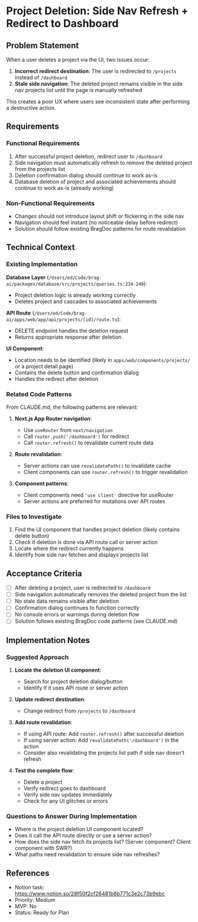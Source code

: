 # Project Deletion: Side Nav Refresh + Redirect to Dashboard

## Problem Statement

When a user deletes a project via the UI, two issues occur:

1. **Incorrect redirect destination**: The user is redirected to `/projects` instead of `/dashboard`
2. **Stale side navigation**: The deleted project remains visible in the side nav projects list until the page is manually refreshed

This creates a poor UX where users see inconsistent state after performing a destructive action.

## Requirements

### Functional Requirements

1. After successful project deletion, redirect user to `/dashboard`
2. Side navigation must automatically refresh to remove the deleted project from the projects list
3. Deletion confirmation dialog should continue to work as-is
4. Database deletion of project and associated achievements should continue to work as-is (already working)

### Non-Functional Requirements

- Changes should not introduce layout shift or flickering in the side nav
- Navigation should feel instant (no noticeable delay before redirect)
- Solution should follow existing BragDoc patterns for route revalidation

## Technical Context

### Existing Implementation

**Database Layer** (`/Users/ed/Code/brag-ai/packages/database/src/projects/queries.ts:234-249`):
- Project deletion logic is already working correctly
- Deletes project and cascades to associated achievements

**API Route** (`/Users/ed/Code/brag-ai/apps/web/app/api/projects/[id]/route.ts`):
- DELETE endpoint handles the deletion request
- Returns appropriate response after deletion

**UI Component**:
- Location needs to be identified (likely in `apps/web/components/projects/` or a project detail page)
- Contains the delete button and confirmation dialog
- Handles the redirect after deletion

### Related Code Patterns

From CLAUDE.md, the following patterns are relevant:

1. **Next.js App Router navigation**:
   - Use `useRouter` from `next/navigation`
   - Call `router.push('/dashboard')` for redirect
   - Call `router.refresh()` to revalidate current route data

2. **Route revalidation**:
   - Server actions can use `revalidatePath()` to invalidate cache
   - Client components can use `router.refresh()` to trigger revalidation

3. **Component patterns**:
   - Client components need `'use client'` directive for useRouter
   - Server actions are preferred for mutations over API routes

### Files to Investigate

1. Find the UI component that handles project deletion (likely contains delete button)
2. Check if deletion is done via API route call or server action
3. Locate where the redirect currently happens
4. Identify how side nav fetches and displays projects list

## Acceptance Criteria

- [ ] After deleting a project, user is redirected to `/dashboard`
- [ ] Side navigation automatically removes the deleted project from the list
- [ ] No stale data remains visible after deletion
- [ ] Confirmation dialog continues to function correctly
- [ ] No console errors or warnings during deletion flow
- [ ] Solution follows existing BragDoc code patterns (see CLAUDE.md)

## Implementation Notes

### Suggested Approach

1. **Locate the deletion UI component**:
   - Search for project deletion dialog/button
   - Identify if it uses API route or server action

2. **Update redirect destination**:
   - Change redirect from `/projects` to `/dashboard`

3. **Add route revalidation**:
   - If using API route: Add `router.refresh()` after successful deletion
   - If using server action: Add `revalidatePath('/dashboard')` in the action
   - Consider also revalidating the projects list path if side nav doesn't refresh

4. **Test the complete flow**:
   - Delete a project
   - Verify redirect goes to dashboard
   - Verify side nav updates immediately
   - Check for any UI glitches or errors

### Questions to Answer During Implementation

- Where is the project deletion UI component located?
- Does it call the API route directly or use a server action?
- How does the side nav fetch its projects list? (Server component? Client component with SWR?)
- What paths need revalidation to ensure side nav refreshes?

## References

- Notion task: https://www.notion.so/28f50f2cf26481b8b771c3e2c73b9ebc
- Priority: Medium
- MVP: No
- Status: Ready for Plan
